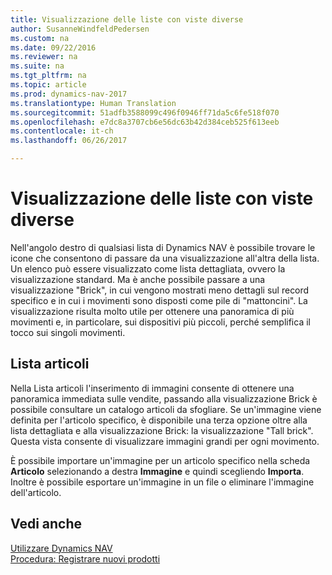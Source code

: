 ```yaml
---
title: Visualizzazione delle liste con viste diverse
author: SusanneWindfeldPedersen
ms.custom: na
ms.date: 09/22/2016
ms.reviewer: na
ms.suite: na
ms.tgt_pltfrm: na
ms.topic: article
ms.prod: dynamics-nav-2017
ms.translationtype: Human Translation
ms.sourcegitcommit: 51adfb3588099c496f0946ff71da5c6fe518f070
ms.openlocfilehash: e7dc8a3707cb6e56dc63b42d384ceb525f613eeb
ms.contentlocale: it-ch
ms.lasthandoff: 06/26/2017

---
```


# <a name="displaying-lists-in-different-views"></a>Visualizzazione delle liste con viste diverse
Nell'angolo destro di qualsiasi lista di Dynamics NAV è possibile trovare le icone che consentono di passare da una visualizzazione all'altra della lista. Un elenco può essere visualizzato come lista dettagliata, ovvero la visualizzazione standard. Ma è anche possibile passare a una visualizzazione "Brick", in cui vengono mostrati meno dettagli sul record specifico e in cui i movimenti sono disposti come pile di "mattoncini". La visualizzazione risulta molto utile per ottenere una panoramica di più movimenti e, in particolare, sui dispositivi più piccoli, perché semplifica il tocco sui singoli movimenti.

## <a name="items-list"></a>Lista articoli
Nella Lista articoli l'inserimento di immagini consente di ottenere una panoramica immediata sulle vendite, passando alla visualizzazione Brick è possibile consultare un catalogo articoli da sfogliare. Se un'immagine viene definita per l'articolo specifico, è disponibile una terza opzione oltre alla lista dettagliata e alla visualizzazione Brick: la visualizzazione "Tall brick". Questa vista consente di visualizzare immagini grandi per ogni movimento.

È possibile importare un'immagine per un articolo specifico nella scheda **Articolo** selezionando a destra **Immagine** e quindi scegliendo **Importa**. Inoltre è possibile esportare un'immagine in un file o eliminare l'immagine dell'articolo.  

## <a name="see-also"></a>Vedi anche
[Utilizzare Dynamics NAV](ui-work-product.md)  
[Procedura: Registrare nuovi prodotti](inventory-how-register-new-products.md)  


